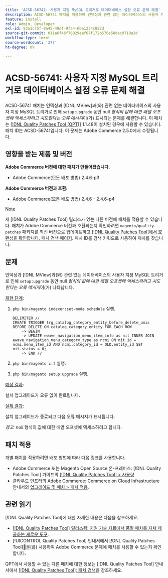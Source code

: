 ```yaml
---
title: 'ACSD-56741: 사용자 지정 MySQL 트리거로 데이터베이스 설정 오류 문제 해결'
description: ACSD-56741 패치를 적용하여 인덱싱과 관련 없는 데이터베이스의 사용자 지정 MySQL 트리거 및  [!DNL MView] (으)로 인해 'setup:upgrade' 동안 null* 유형의 값에 대한 배열 오프셋에 액세스하려고 함*이라는 오류 메시지가 표시되는 Adobe Commerce 문제를 수정하십시오.
feature: Install
role: Admin, Developer
exl-id: 93a1c75f-8a45-49df-9fa4-6ba1234c822d
source-git-commit: 011a6f46f76029eaf67f172b576e58dac9710a3d
workflow-type: tm+mt
source-wordcount: '377'
ht-degree: 0%

---
```


# ACSD-56741: 사용자 지정 MySQL 트리거로 데이터베이스 설정 오류 문제 해결

ACSD-56741 패치는 인덱싱과 [!DNL MView]과(와) 관련 없는 데이터베이스의 사용자 지정 MySQL 트리거로 인해 `setup:upgrade` 동안 null *형식의 값에 대한 배열 오프셋에 액세스하려고 시도한다는 오류 메시지*&#x200B;이(가) 표시되는 문제를 해결합니다. 이 패치는 [[!DNL Quality Patches Tool (QPT)]](https://experienceleague.adobe.com/ko/docs/commerce-operations/tools/quality-patches-tool/quality-patches-tool-to-self-serve-quality-patches) 1.1.48이 설치된 경우에 사용할 수 있습니다. 패치 ID는 ACSD-56741입니다. 이 문제는 Adobe Commerce 2.5.0에서 수정됩니다.

## 영향을 받는 제품 및 버전

**Adobe Commerce 버전에 대한 패치가 만들어졌습니다.**

* Adobe Commerce(모든 배포 방법) 2.4.6-p3

**Adobe Commerce 버전과 호환:**

* Adobe Commerce(모든 배포 방법) 2.4.6 - 2.4.6-p4

>[!NOTE]
>
>새 [!DNL Quality Patches Tool] 릴리스가 있는 다른 버전에 패치를 적용할 수 있습니다. 패치가 Adobe Commerce 버전과 호환되는지 확인하려면 `magento/quality-patches` 패키지를 최신 버전으로 업데이트하고 [[!DNL Quality Patches Tool]에서 호환성을 확인합니다. 패치 검색 페이지](https://experienceleague.adobe.com/tools/commerce-quality-patches/index.html?lang=ko). 패치 ID를 검색 키워드로 사용하여 패치를 찾습니다.

## 문제

인덱싱과 [!DNL MView]과(와) 관련 없는 데이터베이스의 사용자 지정 MySQL 트리거로 인해 `setup:upgrade` 동안 null *형식의 값에 대한 배열 오프셋에 액세스하려고 시도한다는 오류 메시지*&#x200B;이(가) 나타납니다.

<u>재현 단계</u>:

1. `php bin/magento indexer:set-mode schedule` 실행.

   ```
   DELIMITER //
   CREATE TRIGGER trg_catalog_category_entity_before_delete_umis BEFORE DELETE ON catalog_category_entity FOR EACH ROW
       -> BEGIN
       -> UPDATE ewave_navigation_menu_item_info as nit INNER JOIN ewave_navigation_menu_category_type as ncmi ON nit.id = ncmi.menu_item_id AND ncmi.category_id = OLD.entity_id SET nit.status = 0;
       -> END //
   ```

1. `php bin/magento c:f` 실행.
1. `php bin/magento setup:upgrade` 실행.

<u>예상 결과</u>:

설치 업그레이드가 오류 없이 완료됩니다.

<u>실제 결과</u>:

설치 업그레이드가 종료되고 다음 오류 메시지가 표시됩니다.

*경고: null* 형식의 값에 대한 배열 오프셋에 액세스하려고 합니다.

## 패치 적용

개별 패치를 적용하려면 배포 방법에 따라 다음 링크를 사용합니다.

* Adobe Commerce 또는 Magento Open Source 온-프레미스: [!DNL Quality Patches Tool] 가이드의 [[!DNL Quality Patches Tool] > 사용량](/help/tools/quality-patches-tool/usage.md)
* 클라우드 인프라의 Adobe Commerce: Commerce on Cloud Infrastructure 안내서의 [업그레이드 및 패치 > 패치 적용](https://experienceleague.adobe.com/docs/commerce-cloud-service/user-guide/develop/upgrade/apply-patches.html?lang=ko).

## 관련 읽기

[!DNL Quality Patches Tool]에 대한 자세한 내용은 다음을 참조하세요.

* [[!DNL Quality Patches Tool] 릴리스됨: 지원 기술 자료에서 품질 패치를 자체 제공하는 새로운 도구](https://experienceleague.adobe.com/ko/docs/commerce-operations/tools/quality-patches-tool/quality-patches-tool-to-self-serve-quality-patches).
* [!UICONTROL Quality Patches Tool] 안내서에서  [!DNL Quality Patches Tool][&#128279;](/help/tools/quality-patches-tool/patches-available-in-qpt/check-patch-for-magento-issue-with-magento-quality-patches.md)을(를) 사용하여 Adobe Commerce 문제에 패치를 사용할 수 있는지 확인합니다.


QPT에서 사용할 수 있는 다른 패치에 대한 정보는 [!DNL Quality Patches Tool] 안내서에서 [[!DNL Quality Patches Tool]: 패치 검색](https://experienceleague.adobe.com/tools/commerce-quality-patches/index.html?lang=ko)을 참조하세요.
